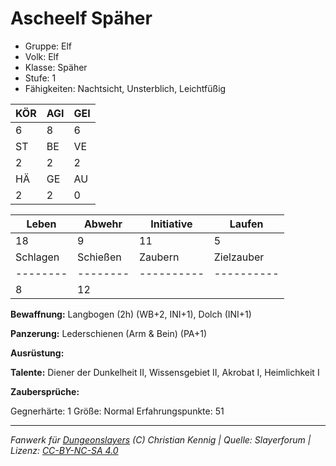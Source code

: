 # Ascheelf Späher  
- Gruppe: Elf  
- Volk: Elf  
- Klasse: Späher  
- Stufe: 1  
- Fähigkeiten: Nachtsicht, Unsterblich, Leichtfüßig  


| KÖR | AGI | GEI |  
| --- | --- | --- |  
| 6   | 8   | 6   |
| ST  | BE  | VE  |  
| 2   | 2   | 2   |
| HÄ  | GE  | AU  |  
| 2   | 2   | 0   |


| Leben    | Abwehr   | Initiative | Laufen     |
| -------- | -------- | ---------- | ---------- |
| 18       | 9        | 11         | 5          |
| Schlagen | Schießen | Zaubern    | Zielzauber |
| -------- | -------- | ---------- | ---------- |
| 8        | 12       |            |            |

**Bewaffnung:**
Langbogen (2h) (WB+2, INI+1), Dolch (INI+1)

**Panzerung:**
Lederschienen (Arm & Bein) (PA+1)

**Ausrüstung:**


**Talente:**
Diener der Dunkelheit II, Wissensgebiet II, Akrobat I, Heimlichkeit I

**Zaubersprüche:**


Gegnerhärte: 1
Größe: Normal
Erfahrungspunkte: 51



___
*Fanwerk für [Dungeonslayers](https://www.dungeonslayers.net/) (C) Christian Kennig | Quelle: Slayerforum | Lizenz: [CC-BY-NC-SA 4.0](https://creativecommons.org/licenses/by-nc-sa/4.0/deed.de)*